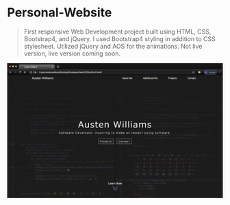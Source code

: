 # Personal-Website
>First responsive Web Development project built using HTML, CSS, Bootstrap4, and jQuery. I used Bootstrap4 styling in addition to CSS stylesheet. Utilized jQuery and AOS for the animations.
>Not live version, live version coming soon.


![](https://github.com/AusDev1/Personal-Website/blob/master/images/website.png)
